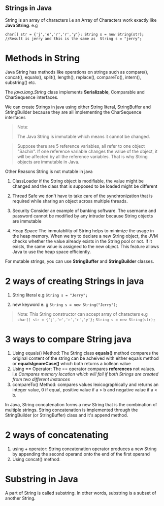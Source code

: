 
## Strings in Java

String is an array of characters i.e an Array of Characters work exactly like **Java String**. e.g

`char[] str = {'j','e','r','r','y'};
String s = new String(str);
//Result is jerry and this is the same as 
String s = "jerry";
`

# Methods in String

Java String has methods like operations on strings such as compare(), concat(), equals(), split(), length(), replace(), compareTo(), intern(), substring() etc.

The *java.lang.String* class implements **Serializable**, Comparable and CharSequence interfaces.

We can create Strings in java using either String literal, StringBuffer and StringBuilder because they are all implementing the CharSequence interfaces

> Note:
>
> The Java String is immutable which means it cannot be changed.

> Suppose there are 5 reference variables, all refer to one object "Sachin". If one reference variable changes the value of the object, it will be affected by all the reference variables. That is why String objects are immutable in Java.

Other Reasons String is not mutable in java

1. ClassLoader
   if the String object is modifiable, the value might be changed and the class that is supposed to be loaded might be different
2. Thread Safe
   we don't have to take care of the synchronization that is required while sharing an object across multiple threads.
3. Security
   Consider an example of banking software. The username and password cannot be modified by any intruder because String objects are immutable

4. Heap Space
   The immutability of String helps to minimize the usage in the heap memory. When we try to declare a new String object, the JVM checks whether the value already exists in the String pool or not. If it exists, the same value is assigned to the new object. This feature allows Java to use the heap space efficiently.

For mutable strings, you can use **StringBuffer** and **StringBuilder** classes.

# 2 ways of creating Strings in java

1. String literal e.g `String s = "Jerry";`

2. new keyword e. g `String s = new String("Jerry");`

> Note:
> This String constructor can accept array of characters e.g
> `char[] str = {'j','e','r','r','y'};`
> `String s = new String(str);`

# 3 ways to compare String java

1. Using equals() Method: The String class **equals()** method compares the original content of the string can be acheived with either equals method or **equalsIgnoreCase()** which both returns a bollean value
2. Using **==** Operator: The == operator compares **references** not values. i.e *Compares memory location which will fail if both Strings are created from two different instances*
3. compareTo() Method: compares values lexicographically and returns an integer value, 0 if equal, positive value if a > b and negative value if a < b.

In Java, String concatenation forms a new String that is the combination of multiple strings.
String concatenation is implemented through the StringBuilder (or StringBuffer) class and it's append method.

# 2 ways of concatenating

1. using + operator: String concatenation operator produces a new String by appending the second operand onto the end of the first operand
2. Using concat() method:

# Substring in Java
A part of String is called substring. In other words, substring is a subset of another String.
